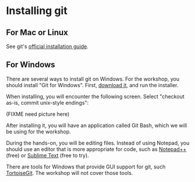 # Installing git

## For Mac or Linux

See git's [official installation guide](https://git-scm.com/book/en/v2/Getting-Started-Installing-Git).

## For Windows

There are several ways to install git on Windows. For the workshop, you should install
"Git for Windows". First, [download it](https://git-for-windows.github.io/), and run the installer.

When installing, you will encounter the following screen. Select "checkout as-is, commit unix-style endings":

(FIXME need picture here)

After installing it, you will have an application called Git Bash, which we will be using for the workshop.

During the hands-on, you will be editing files. Instead of using Notepad, you should use an editor that is
more appropriate for code, such as [Notepad++](https://notepad-plus-plus.org/) (free) or
[Sublime Text](https://www.sublimetext.com/) (free to try).

There are tools for Windows that provide GUI support for git, such [TortoiseGit](https://tortoisegit.org/).
The workshop will not cover those tools.
